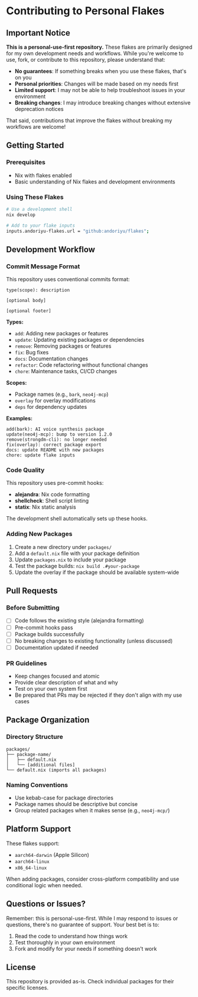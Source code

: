 # Contributing to Personal Flakes

## Important Notice

**This is a personal-use-first repository.** These flakes are primarily designed for my own development needs and workflows. While you're welcome to use, fork, or contribute to this repository, please understand that:

- **No guarantees**: If something breaks when you use these flakes, that's on you
- **Personal priorities**: Changes will be made based on my needs first
- **Limited support**: I may not be able to help troubleshoot issues in your environment
- **Breaking changes**: I may introduce breaking changes without extensive deprecation notices

That said, contributions that improve the flakes without breaking my workflows are welcome!

## Getting Started

### Prerequisites

- Nix with flakes enabled
- Basic understanding of Nix flakes and development environments

### Using These Flakes

```bash
# Use a development shell
nix develop

# Add to your flake inputs
inputs.andoriyu-flakes.url = "github:andoriyu/flakes";
```

## Development Workflow

### Commit Message Format

This repository uses conventional commits format:

```
type(scope): description

[optional body]

[optional footer]
```

**Types:**
- `add`: Adding new packages or features
- `update`: Updating existing packages or dependencies
- `remove`: Removing packages or features
- `fix`: Bug fixes
- `docs`: Documentation changes
- `refactor`: Code refactoring without functional changes
- `chore`: Maintenance tasks, CI/CD changes

**Scopes:**
- Package names (e.g., `bark`, `neo4j-mcp`)
- `overlay` for overlay modifications
- `deps` for dependency updates

**Examples:**
```
add(bark): AI voice synthesis package
update(neo4j-mcp): bump to version 1.2.0
remove(strongdm-cli): no longer needed
fix(overlay): correct package export
docs: update README with new packages
chore: update flake inputs
```

### Code Quality

This repository uses pre-commit hooks:
- **alejandra**: Nix code formatting
- **shellcheck**: Shell script linting  
- **statix**: Nix static analysis

The development shell automatically sets up these hooks.

### Adding New Packages

1. Create a new directory under `packages/`
2. Add a `default.nix` file with your package definition
3. Update `packages.nix` to include your package
4. Test the package builds: `nix build .#your-package`
5. Update the overlay if the package should be available system-wide

## Pull Requests

### Before Submitting

- [ ] Code follows the existing style (alejandra formatting)
- [ ] Pre-commit hooks pass
- [ ] Package builds successfully
- [ ] No breaking changes to existing functionality (unless discussed)
- [ ] Documentation updated if needed

### PR Guidelines

- Keep changes focused and atomic
- Provide clear description of what and why
- Test on your own system first
- Be prepared that PRs may be rejected if they don't align with my use cases

## Package Organization

### Directory Structure

```
packages/
├── package-name/
│   ├── default.nix
│   └── [additional files]
└── default.nix (imports all packages)
```

### Naming Conventions

- Use kebab-case for package directories
- Package names should be descriptive but concise
- Group related packages when it makes sense (e.g., `neo4j-mcp/`)

## Platform Support

These flakes support:
- `aarch64-darwin` (Apple Silicon)
- `aarch64-linux`
- `x86_64-linux`

When adding packages, consider cross-platform compatibility and use conditional logic when needed.

## Questions or Issues?

Remember: this is personal-use-first. While I may respond to issues or questions, there's no guarantee of support. Your best bet is to:

1. Read the code to understand how things work
2. Test thoroughly in your own environment
3. Fork and modify for your needs if something doesn't work

## License

This repository is provided as-is. Check individual packages for their specific licenses.
